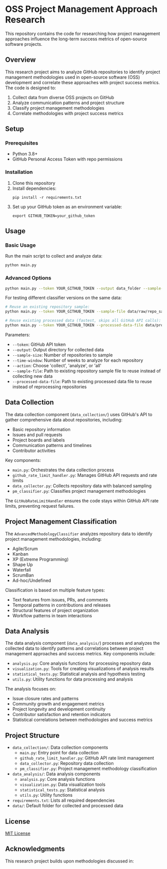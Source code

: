 # OSS Project Management Approach Research

This repository contains the code for researching how project management approaches influence the long-term success metrics of open-source software projects.

## Overview

This research project aims to analyze GitHub repositories to identify project management methodologies used in open-source software (OSS) development and correlate these approaches with project success metrics. The code is designed to:

1. Collect data from diverse OSS projects on GitHub
2. Analyze communication patterns and project structure
3. Classify project management methodologies
4. Correlate methodologies with project success metrics

## Setup

### Prerequisites

- Python 3.8+
- GitHub Personal Access Token with repo permissions

### Installation

1. Clone this repository
2. Install dependencies:
   ```
   pip install -r requirements.txt
   ```
3. Set up your GitHub token as an environment variable:
   ```
   export GITHUB_TOKEN=your_github_token
   ```

## Usage

### Basic Usage

Run the main script to collect and analyze data:

```bash
python main.py
```

### Advanced Options

```bash
python main.py --token YOUR_GITHUB_TOKEN --output data_folder --sample-size 200 --time-window 52
```

For testing different classifier versions on the same data:
```bash
# Reuse an existing repository sample:
python main.py --token YOUR_GITHUB_TOKEN --sample-file data/raw/repo_sample_20240321_123456.json

# Reuse existing processed data (fastest, skips all GitHub API calls):
python main.py --token YOUR_GITHUB_TOKEN --processed-data-file data/processed/all_repositories_20240321_123456.json --action analyze
```

Parameters:
- `--token`: GitHub API token
- `--output`: Output directory for collected data
- `--sample-size`: Number of repositories to sample
- `--time-window`: Number of weeks to analyze for each repository
- `--action`: Choose 'collect', 'analyze', or 'all'
- `--sample-file`: Path to existing repository sample file to reuse instead of collecting new data
- `--processed-data-file`: Path to existing processed data file to reuse instead of reprocessing repositories

## Data Collection

The data collection component (`data_collection/`) uses GitHub's API to gather comprehensive data about repositories, including:

- Basic repository information
- Issues and pull requests
- Project boards and labels
- Communication patterns and timelines
- Contributor activities

Key components:
- `main.py`: Orchestrates the data collection process
- `github_rate_limit_handler.py`: Manages GitHub API requests and rate limits
- `data_collector.py`: Collects repository data with balanced sampling
- `pm_classifier.py`: Classifies project management methodologies

The `GitHubRateLimitHandler` ensures the code stays within GitHub API rate limits, preventing request failures.

## Project Management Classification

The `AdvancedMethodologyClassifier` analyzes repository data to identify project management methodologies, including:

- Agile/Scrum
- Kanban
- XP (Extreme Programming)
- Shape Up
- Waterfall
- ScrumBan
- Ad-hoc/Undefined

Classification is based on multiple feature types:
- Text features from issues, PRs, and comments
- Temporal patterns in contributions and releases
- Structural features of project organization
- Workflow patterns in team interactions

## Data Analysis

The data analysis component (`data_analysis/`) processes and analyzes the collected data to identify patterns and correlations between project management approaches and success metrics. Key components include:

- `analysis.py`: Core analysis functions for processing repository data
- `visualization.py`: Tools for creating visualizations of analysis results
- `statistical_tests.py`: Statistical analysis and hypothesis testing
- `utils.py`: Utility functions for data processing and analysis

The analysis focuses on:
- Issue closure rates and patterns
- Community growth and engagement metrics
- Project longevity and development continuity
- Contributor satisfaction and retention indicators
- Statistical correlations between methodologies and success metrics

## Project Structure

- `data_collection/`: Data collection components
  - `main.py`: Entry point for data collection
  - `github_rate_limit_handler.py`: GitHub API rate limit management
  - `data_collector.py`: Repository data collection
  - `pm_classifier.py`: Project management methodology classification
- `data_analysis/`: Data analysis components
  - `analysis.py`: Core analysis functions
  - `visualization.py`: Data visualization tools
  - `statistical_tests.py`: Statistical analysis
  - `utils.py`: Utility functions
- `requirements.txt`: Lists all required dependencies
- `data/`: Default folder for collected and processed data

## License

[MIT License](LICENSE)

## Acknowledgments

This research project builds upon methodologies discussed in:

